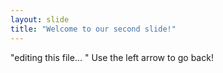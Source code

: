 ```yaml
---
layout: slide
title: "Welcome to our second slide!"
---
```

"editing this file... "
Use the left arrow to go back!
